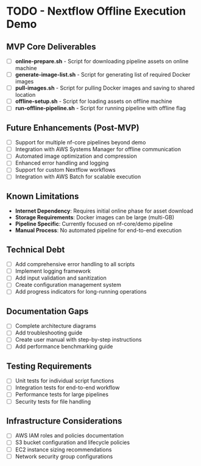 # TODO - Nextflow Offline Execution Demo

## MVP Core Deliverables
- [ ] **online-prepare.sh** - Script for downloading pipeline assets on online machine
- [ ] **generate-image-list.sh** - Script for generating list of required Docker images
- [ ] **pull-images.sh** - Script for pulling Docker images and saving to shared location
- [ ] **offline-setup.sh** - Script for loading assets on offline machine
- [ ] **run-offline-pipeline.sh** - Script for running pipeline with offline flag

## Future Enhancements (Post-MVP)
- [ ] Support for multiple nf-core pipelines beyond demo
- [ ] Integration with AWS Systems Manager for offline communication
- [ ] Automated image optimization and compression
- [ ] Enhanced error handling and logging
- [ ] Support for custom Nextflow workflows
- [ ] Integration with AWS Batch for scalable execution

## Known Limitations
- **Internet Dependency**: Requires initial online phase for asset download
- **Storage Requirements**: Docker images can be large (multi-GB)
- **Pipeline Specific**: Currently focused on nf-core/demo pipeline
- **Manual Process**: No automated pipeline for end-to-end execution

## Technical Debt
- [ ] Add comprehensive error handling to all scripts
- [ ] Implement logging framework
- [ ] Add input validation and sanitization
- [ ] Create configuration management system
- [ ] Add progress indicators for long-running operations

## Documentation Gaps
- [ ] Complete architecture diagrams
- [ ] Add troubleshooting guide
- [ ] Create user manual with step-by-step instructions
- [ ] Add performance benchmarking guide

## Testing Requirements
- [ ] Unit tests for individual script functions
- [ ] Integration tests for end-to-end workflow
- [ ] Performance tests for large pipelines
- [ ] Security tests for file handling

## Infrastructure Considerations
- [ ] AWS IAM roles and policies documentation
- [ ] S3 bucket configuration and lifecycle policies
- [ ] EC2 instance sizing recommendations
- [ ] Network security group configurations